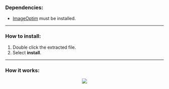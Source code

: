 ### Dependencies:
- [ImageOptim](https://imageoptim.com/mac) must be installed.

<hr>

### How to install:
1. Double click the extracted file.
2. Select **install**.

<hr>

### How it works:
<p align="center"><img src= https://raw.githubusercontent.com/mylesotoole/CompressForGooglePhotos/main/Compress%20For%20Google%20Photos.workflow/Contents/QuickLook/Preview.png></p>
